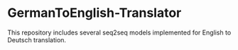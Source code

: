 # GermanToEnglish-Translator
This repository includes several seq2seq models implemented for English to Deutsch translation.
